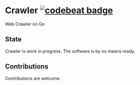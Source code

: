 # Crawler [![codebeat badge](https://codebeat.co/badges/7c0c5914-a4f6-4650-8903-ba9f18a7e78b)](https://codebeat.co/projects/github-com-georgynet-crawler)
Web Crawler on Go

## State
Crawler is work in progress. The software is by no means ready.

## Contributions

Contributions are welcome.
